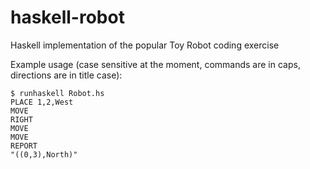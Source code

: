 # haskell-robot

Haskell implementation of the popular Toy Robot coding exercise

Example usage (case sensitive at the moment, commands are in caps, directions are in title case):

```
$ runhaskell Robot.hs
PLACE 1,2,West
MOVE
RIGHT
MOVE
MOVE
REPORT
"((0,3),North)"
```

